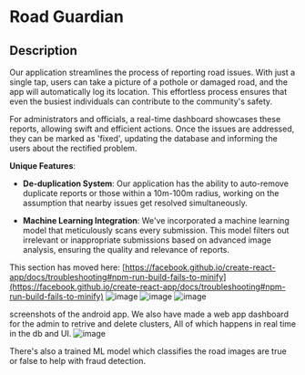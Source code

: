 # Road Guardian

## Description
Our application streamlines the process of reporting road issues. With just a single tap, users can take a picture of a pothole or damaged road, and the app will automatically log its location. This effortless process ensures that even the busiest individuals can contribute to the community's safety.

For administrators and officials, a real-time dashboard showcases these reports, allowing swift and efficient actions. Once the issues are addressed, they can be marked as 'fixed', updating the database and informing the users about the rectified problem.

**Unique Features**:
- **De-duplication System**: Our application has the ability to auto-remove duplicate reports or those within a 10m-100m radius, working on the assumption that nearby issues get resolved simultaneously.
  
- **Machine Learning Integration**: We've incorporated a machine learning model that meticulously scans every submission. This model filters out irrelevant or inappropriate submissions based on advanced image analysis, ensuring the quality and relevance of reports.

This section has moved here: [https://facebook.github.io/create-react-app/docs/troubleshooting#npm-run-build-fails-to-minify](https://facebook.github.io/create-react-app/docs/troubleshooting#npm-run-build-fails-to-minify)
![image](https://github.com/tusharendrak/HackNC2023/assets/110748078/4bd704d9-a30a-4563-80bd-bdd0bb7ea926)
![image](https://github.com/tusharendrak/HackNC2023/assets/110748078/7d7d7c97-c45c-466e-bc12-889a46ebbbd9)
![image](https://github.com/tusharendrak/HackNC2023/assets/110748078/84fc4292-e249-4bc9-8a6d-23f9148757be)

screenshots of the android app. We also have made a web app dashboard for the admin to retrive and delete clusters, All of which happens in real time in the db and UI.
![image](https://github.com/tusharendrak/HackNC2023/assets/110748078/14b4fd6a-ec94-4593-8d44-f573c910b99a)

There's also a trained ML model which classifies the road images are true or false to help with fraud detection.
